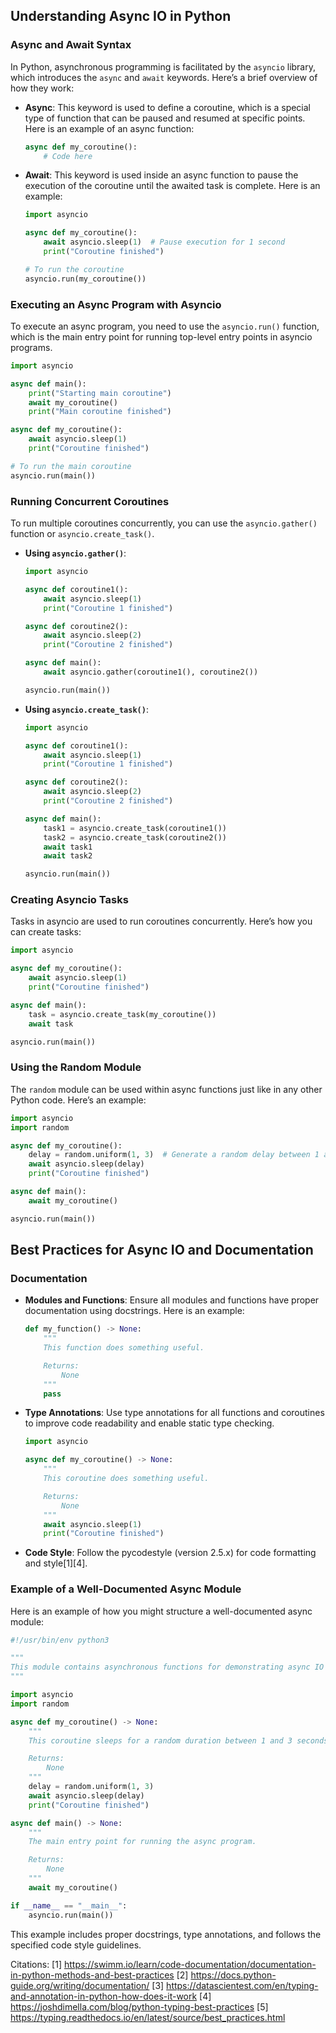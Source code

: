 ## Understanding Async IO in Python

### Async and Await Syntax

In Python, asynchronous programming is facilitated by the `asyncio` library, which introduces the `async` and `await` keywords. Here’s a brief overview of how they work:

- **Async**: This keyword is used to define a coroutine, which is a special type of function that can be paused and resumed at specific points. Here is an example of an async function:

  ```python
  async def my_coroutine():
      # Code here
  ```

- **Await**: This keyword is used inside an async function to pause the execution of the coroutine until the awaited task is complete. Here is an example:

  ```python
  import asyncio

  async def my_coroutine():
      await asyncio.sleep(1)  # Pause execution for 1 second
      print("Coroutine finished")

  # To run the coroutine
  asyncio.run(my_coroutine())
  ```

### Executing an Async Program with Asyncio

To execute an async program, you need to use the `asyncio.run()` function, which is the main entry point for running top-level entry points in asyncio programs.

```python
import asyncio

async def main():
    print("Starting main coroutine")
    await my_coroutine()
    print("Main coroutine finished")

async def my_coroutine():
    await asyncio.sleep(1)
    print("Coroutine finished")

# To run the main coroutine
asyncio.run(main())
```

### Running Concurrent Coroutines

To run multiple coroutines concurrently, you can use the `asyncio.gather()` function or `asyncio.create_task()`.

- **Using `asyncio.gather()`**:

  ```python
  import asyncio

  async def coroutine1():
      await asyncio.sleep(1)
      print("Coroutine 1 finished")

  async def coroutine2():
      await asyncio.sleep(2)
      print("Coroutine 2 finished")

  async def main():
      await asyncio.gather(coroutine1(), coroutine2())

  asyncio.run(main())
  ```

- **Using `asyncio.create_task()`**:

  ```python
  import asyncio

  async def coroutine1():
      await asyncio.sleep(1)
      print("Coroutine 1 finished")

  async def coroutine2():
      await asyncio.sleep(2)
      print("Coroutine 2 finished")

  async def main():
      task1 = asyncio.create_task(coroutine1())
      task2 = asyncio.create_task(coroutine2())
      await task1
      await task2

  asyncio.run(main())
  ```

### Creating Asyncio Tasks

Tasks in asyncio are used to run coroutines concurrently. Here’s how you can create tasks:

```python
import asyncio

async def my_coroutine():
    await asyncio.sleep(1)
    print("Coroutine finished")

async def main():
    task = asyncio.create_task(my_coroutine())
    await task

asyncio.run(main())
```

### Using the Random Module

The `random` module can be used within async functions just like in any other Python code. Here’s an example:

```python
import asyncio
import random

async def my_coroutine():
    delay = random.uniform(1, 3)  # Generate a random delay between 1 and 3 seconds
    await asyncio.sleep(delay)
    print("Coroutine finished")

async def main():
    await my_coroutine()

asyncio.run(main())
```

## Best Practices for Async IO and Documentation

### Documentation

- **Modules and Functions**: Ensure all modules and functions have proper documentation using docstrings. Here is an example:

  ```python
  def my_function() -> None:
      """
      This function does something useful.

      Returns:
          None
      """
      pass
  ```

- **Type Annotations**: Use type annotations for all functions and coroutines to improve code readability and enable static type checking.

  ```python
  import asyncio

  async def my_coroutine() -> None:
      """
      This coroutine does something useful.

      Returns:
          None
      """
      await asyncio.sleep(1)
      print("Coroutine finished")
  ```

- **Code Style**: Follow the pycodestyle (version 2.5.x) for code formatting and style[1][4].

### Example of a Well-Documented Async Module

Here is an example of how you might structure a well-documented async module:

```python
#!/usr/bin/env python3

"""
This module contains asynchronous functions for demonstrating async IO in Python.
"""

import asyncio
import random

async def my_coroutine() -> None:
    """
    This coroutine sleeps for a random duration between 1 and 3 seconds.

    Returns:
        None
    """
    delay = random.uniform(1, 3)
    await asyncio.sleep(delay)
    print("Coroutine finished")

async def main() -> None:
    """
    The main entry point for running the async program.

    Returns:
        None
    """
    await my_coroutine()

if __name__ == "__main__":
    asyncio.run(main())
```

This example includes proper docstrings, type annotations, and follows the specified code style guidelines.

Citations:
[1] https://swimm.io/learn/code-documentation/documentation-in-python-methods-and-best-practices
[2] https://docs.python-guide.org/writing/documentation/
[3] https://datascientest.com/en/typing-and-annotation-in-python-how-does-it-work
[4] https://joshdimella.com/blog/python-typing-best-practices
[5] https://typing.readthedocs.io/en/latest/source/best_practices.html